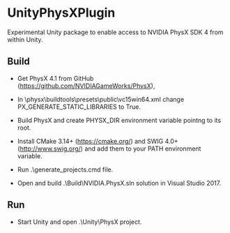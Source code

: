 # UnityPhysXPlugin
Experimental Unity package to enable access to NVIDIA PhysX SDK 4 from within Unity.  

Build
-----

- Get PhysX 4.1 from GitHub (https://github.com/NVIDIAGameWorks/PhysX),

- In <PhysX Folder>\physx\buildtools\presets\public\vc15win64.xml change PX_GENERATE_STATIC_LIBRARIES to True.

- Build PhysX and create PHYSX_DIR environment variable pointng to its root.

- Install CMake 3.14+ (https://cmake.org/) and SWIG 4.0+ (http://www.swig.org/) and add them to your PATH environment variable.

- Run .\generate_projects.cmd file.

- Open and build .\Build\NVIDIA.PhysX.sln solution in Visual Studio 2017.

Run
---

- Start Unity and open .\Unity\PhysX project.